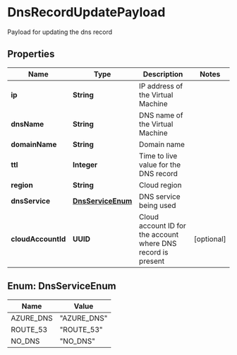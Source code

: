 

# DnsRecordUpdatePayload

Payload for updating the dns record

## Properties

Name | Type | Description | Notes
------------ | ------------- | ------------- | -------------
**ip** | **String** | IP address of the Virtual Machine | 
**dnsName** | **String** | DNS name of the Virtual Machine | 
**domainName** | **String** | Domain name | 
**ttl** | **Integer** | Time to live value for the DNS record | 
**region** | **String** | Cloud region | 
**dnsService** | [**DnsServiceEnum**](#DnsServiceEnum) | DNS service being used | 
**cloudAccountId** | **UUID** | Cloud account ID for the account where DNS record is present |  [optional]



## Enum: DnsServiceEnum

Name | Value
---- | -----
AZURE_DNS | &quot;AZURE_DNS&quot;
ROUTE_53 | &quot;ROUTE_53&quot;
NO_DNS | &quot;NO_DNS&quot;



